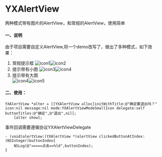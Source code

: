 # YXAlertView
两种模式带有图片的AlertView，和常规的AlertView，使用简单

#### 一、说明
由于项目需要自定义AlertView,将一个demo改写了，做出了多种模式，如下效果：
1. 常规提示框
![icon1](https://github.com/chenhongch/YXAlertView/blob/master/icon/Simulator%20Screen%20Shot%20-%20iPhone%208%20Plus%20-%202018-04-08%20at%2012.10.07.png)![icon2](https://github.com/chenhongch/YXAlertView/blob/master/icon/Simulator%20Screen%20Shot%20-%20iPhone%208%20Plus%20-%202018-04-08%20at%2012.11.02.png)
2. 提示带有小图 
![icon3](https://github.com/chenhongch/YXAlertView/blob/master/icon/Simulator%20Screen%20Shot%20-%20iPhone%208%20Plus%20-%202018-04-08%20at%2012.03.44.png)![icon4](https://github.com/chenhongch/YXAlertView/blob/master/icon/Simulator%20Screen%20Shot%20-%20iPhone%208%20Plus%20-%202018-04-08%20at%2012.05.18.png)
3.  提示带有大图  
![icon4](https://github.com/chenhongch/YXAlertView/blob/master/icon/Simulator%20Screen%20Shot%20-%20iPhone%208%20Plus%20-%202018-04-26%20at%2009.54.05.png)![icon5](https://github.com/chenhongch/YXAlertView/blob/master/icon/Simulator%20Screen%20Shot%20-%20iPhone%208%20Plus%20-%202018-04-26%20at%2009.55.34.png)


#### 二、使用：
```
YXAlertView *alter = [[YXAlertView alloc]initWithTitle:@"确定要退出吗？" icon:nil message:nil mode:YXAlertViewModeSmallIcon delegate:self buttonTitles:@"确定",@"退出",nil];
    [alter show];
```
事件回调需要遵循协议YXAlertViewDelegate

```
- (void)alertView:(YXAlertView *)alertView clickedButtonAtIndex:(NSInteger)buttonIndex{
    NSLog(@"=====点击==%ld",buttonIndex);
}
```
